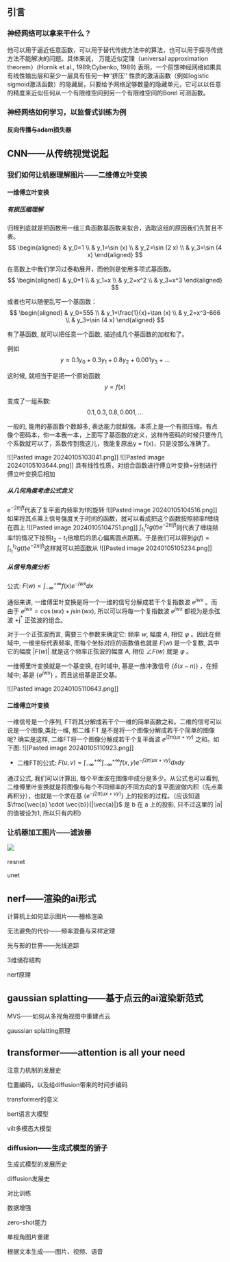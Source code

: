 ## **引言**

### **神经网络可以拿来干什么？**

他可以用于逼近任意函数，可以用于替代传统方法中的算法，也可以用于探寻传统方法不能解决的问题。具体来说， 万能近似定理（universal approximation theorem）(Hornik et al., 1989;Cybenko, 1989) 表明，一个前馈神经网络如果具有线性输出层和至少一层具有任何一种‘‘挤压’’ 性质的激活函数（例如logistic sigmoid激活函数）的隐藏层，只要给予网络足够数量的隐藏单元，它可以以任意的精度来近似任何从一个有限维空间到另一个有限维空间的Borel 可测函数。

### **神经网络如何学习，以监督式训练为例**

#### **反向传播与adam损失器**

## **CNN——从传统视觉说起**

### 我们如何让机器理解图片——二维傅立叶变换
#### 一维傅立叶变换
##### 有损压缩理解

归根到底就是把函数用一组三角函数基函数来拟合，选取这组的原因我们先暂且不表。
$$
\begin{aligned}
& y_0=1 \\
& y_1=\sin (x) \\
& y_2=\sin (2 x) \\
& y_3=\sin (4 x)
\end{aligned}
$$


在高数上中我们学习过泰勒展开，而他则是使用多项式基函数。
$$
\begin{aligned}
& y_0=1 \\
& y_1=x \\
& y_2=x^2 \\
& y_3=x^3
\end{aligned}
$$


或者也可以随便乱写一个基函数：
$$
\begin{aligned}
& y_0=555 \\
& y_1=\frac{1}{x}+\tan (x) \\
& y_2=x^3-666 \\
& y_3=\sin (4 x)
\end{aligned}
$$

有了基函数, 就可以把任意一个函数, 描述成几个基函数的加权和了。

例如
$$
y \approx 0.1 y_0+0.3 y_1+0.8 y_2+0.001 y_3+\ldots
$$

这时候, 就相当于是把一个原始函数
$$
y=f(x)
$$

变成了一组系数:
$$
0.1,0.3,0.8,0.001, \ldots
$$

一般的, 能用的基函数个数越多, 表达能力就越强。本质上是一个有损压缩。有点像个密码本，你一本我一本，上面写了基函数的定义，这样传密码的时候只要传几个系数就可以了，系数传到我这儿，我能复原出y = f(x)，只是没那么准确了。

![[Pasted image 20240105103041.png]]
![[Pasted image 20240105103644.png]]
具有线性性质，对组合函数进行傅立叶变换=分别进行傅立叶变换后相加


##### 从几何角度考虑公式含义

$e^{-2\pi ift}$代表了复平面内频率为f的旋转
![[Pasted image 20240105104516.png]]
如果将其点乘上信号强度关于时间的函数，就可以看成把这个函数按照频率f缠绕在圆上
![[Pasted image 20240105104751.png]]
$\int_{t_1}^{t_2}g(t)e^{-2\pi ift}$则代表了缠绕频率f的情况下按照$t_2-t_1$倍增后的质心偏离圆点距离。于是我们可以得到$\hat g(f)=\int_{t_1}^{t_2}g(t)e^{-2\pi ift}$这样就可以把函数从
![[Pasted image 20240105105234.png]]
##### 从信号角度分析
公式: $F(w)=\int_{-\infty}^{+\infty} f(x) e^{-j w x} d x$

通俗来讲, 一维傅里叶变换是将一个一维的信号分解成若干个复指数波 $e^{j w x}$ 。而由于 $e^{j w x}=\cos (w x)+j \sin (w x)$, 所以可以将每一个复指数波 $e^{j w x}$ 都视为是余弦波 $+\mathrm{j}^*$ 正弦波的组合。

对于一个正弦波而言, 需要三个参数来确定它: 频率 $w$, 幅度 $A$, 相位 $\varphi$ 。因此在频域中, 一维坐标代表频率, 而每个坐标对应的函数值也就是 $F(w)$ 是一个复数, 其中它的幅度 $|F(w)|$ 就是这个频率正弦波的幅度 $A$, 相位 $\angle F(w)$ 就是 $\varphi$ 。

一维傅里叶变换就是一个基变换, 在时域中, 基是一族冲激信号 $\{\delta(x-n)\}$ ，在频域中; 基是 $\left\{e^{j w x}\right\}$ ，而且这组基是正交基。

![[Pasted image 20240105110643.png]]
#### 二维傅立叶变换
一维信号是一个序列, FT将其分解成若干个一维的简单函数之和。二维的信号可以说是一个图像,类比一维, 那二维 $\mathrm{FT}$ 是不是将一个图像分解成若干个简单的图像呢?
确实是这样, 二维FT将一个图像分解成若干个复平面波 $e^{j 2 \pi(u x+v y)}$ 之和。如下图:
![[Pasted image 20240105110923.png]]

- 二维FT的公式: $F(u, v)=\int_{-\infty}^{+\infty} \int_{-\infty}^{+\infty} f(x, y) e^{-j 2 \pi(u x+v y)} d x d y$

通过公式, 我们可以计算出, 每个平面波在图像中成分是多少。从公式也可以看到, 二维傅里叶变换就是将图像与每个不同频率的不同方向的复平面波做内积（先点乘再积分），也就是一个求在基 $\left\{e^{-j 2 \pi(u x+v y)}\right\}$ 上的投影的过程。（应该知道 $\frac{\vec{a} \cdot \vec{b}}{|\vec{a}|}$ 是 $\mathrm{b}$ 在 $\mathrm{a}$ 上的投影, 只不过这里的 $|\mathrm{a}|$ 的值被设为1, 所以只有内积)

### 让机器加工图片——滤波器

![](file:////private/var/folders/d7/6dvz56_15_b58n3vh_m10hhh0000gn/T/com.kingsoft.wpsoffice.mac/wps-lasdxzz/ksohtml//wps1.jpg) 

resnet

unet




## **nerf——渲染的ai形式**

计算机上如何显示图片——栅格渲染

无法避免的代价——频率混叠与采样定理

光与影的世界——光线追踪

3维储存结构

nerf原理

## **gaussian splatting——基于点云的ai渲染新范式**

MVS——如何从多视角视图中重建点云

gaussian splatting原理

## **transformer——attention is all your need**

注意力机制的发展史

位置编码，以及给diffusion带来的时间步编码

transformer的意义

bert语言大模型

vilt多模态大模型

### **diffusion——生成式模型的骄子**

生成式模型的发展历史

diffusion发展史

对比训练

数据增强

zero-shot能力

单视角图片重建

根据文本生成——图片、视频、语音
